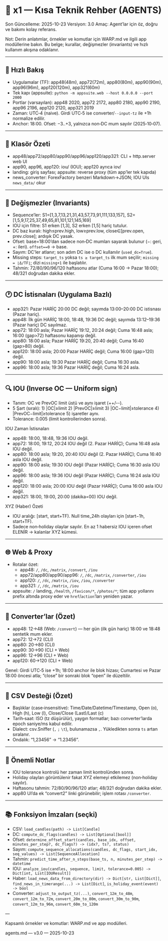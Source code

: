# 📘 x1 — Kısa Teknik Rehber (AGENTS)

Son Güncelleme: 2025-10-23
Versiyon: 3.0
Amaç: Agent’lar için öz, doğru ve bakımı kolay referans.

Not: Derin anlatımlar, örnekler ve komutlar için WARP.md ve ilgili app modüllerine bakın. Bu belge; kurallar, değişmezler (invariants) ve hızlı kullanım akışına odaklanır.

---

## 🚀 Hızlı Bakış

- Uygulamalar (TF): app48(48m), app72(72m), app80(80m), app90(90m), app96(96m), app120(120m), app321(60m)
- Tek kapı (appsuite): `python -m appsuite.web --host 0.0.0.0 --port 2000`
- Portlar (varsayılan): app48 2020, app72 2172, app80 2180, app90 2190, app96 2196, app120 2120, app321 2019
- Zaman: UTC‑4 (naive). Girdi UTC‑5 ise converter/`--input-tz` ile +1h normalize edilir.
- Anchor: 18:00. Ofset: −3..+3, yalnızca non‑DC mum sayılır (2025‑10‑07).

---

## 📂 Klasör Özeti

- app48/app72/app80/app90/app96/app120/app321: CLI + http.server web UI
- app90, app96, app120: iou/ (IOU); app120 ayrıca iov/
- landing: giriş sayfası; appsuite: reverse proxy (tüm app’ler tek kapıda)
- news_converter: ForexFactory benzeri Markdown→JSON; IOU UIs `news_data/` okur

---

## 🧭 Değişmezler (Invariants)

- Sequence’ler: S1=[1,3,7,13,21,31,43,57,73,91,111,133,157], S2=[1,5,9,17,25,37,49,65,81,101,121,145,169]
- IOU için filtre: S1 erken [1,3], S2 erken [1,5] hariç tutulur.
- DC baz kuralı: high≤prev.high, low≥prev.low, close∈[prev.open, prev.close]; ardışık DC yasak.
- Ofset: base=18:00’dan sadece non‑DC mumları sayarak bulunur (−: geri, +: ileri). `offset==0` → base.
- Sayım: DC’ler atlanır; son adım DC ise o DC kullanılır (`used_dc=True`).
- Missing steps: `target_ts` yoksa `ts ≥ target_ts` ilk mum seçilir; `missing = ⌊Δ/TF⌋`; dizi `missing+1` ile başlatılır.
- Tahmin: 72/80/90/96/120 haftasonu atlar (Cuma 16:00 → Pazar 18:00); 48/321 doğrudan dakika ekler.

---

## 🕐 DC İstisnaları (Uygulama Bazlı)

- app321: Pazar HARİÇ 20:00 DC değil; sayımda 13:00–20:00 DC istisnası (Pazar hariç).
- app48: İlk gün HARİÇ 18:00, 18:48, 19:36 DC değil; sayımda 13:12–19:36 (Pazar hariç) DC sayılmaz.
- app72: 18:00 asla; Pazar HARİÇ 19:12, 20:24 değil; Cuma 16:48 asla; 16:00 (gap>72) haftasonu kapanışı değil.
- app80: 18:00 asla; Pazar HARİÇ 19:20, 20:40 değil; Cuma 16:40 (gap>80) değil.
- app120: 18:00 asla; 20:00 Pazar HARİÇ değil; Cuma 16:00 (gap>120) değil.
- app90: 18:00 asla; 19:30 Pazar HARİÇ değil; Cuma 16:30 asla.
- app96: 18:00 asla; 19:36 Pazar HARİÇ değil; Cuma 16:24 asla.

---

## 🔍 IOU (Inverse OC — Uniform sign)

- Tanım: OC ve PrevOC limit üstü ve aynı işaret (++/--).
- 5 Şart (sıralı): 1) |OC|≥limit 2) |PrevOC|≥limit 3) |OC−limit|≥tolerance 4) |PrevOC−limit|≥tolerance 5) işaretler aynı.
- Tolerance: 0.005 (limit kontrollerinden sonra).

IOU Zaman İstisnaları
- app48: 18:00, 18:48, 19:36 IOU değil.
- app72: 18:00, 19:12, 20:24 IOU değil (2. Pazar HARİÇ); Cuma 16:48 asla IOU değil.
- app80: 18:00 asla; 19:20, 20:40 IOU değil (2. Pazar HARİÇ); Cuma 16:40 asla IOU değil.
- app90: 18:00 asla; 19:30 IOU değil (Pazar HARİÇ); Cuma 16:30 asla IOU değil.
- app96: 18:00 asla; 19:36 IOU değil (Pazar HARİÇ); Cuma 16:24 asla IOU değil.
- app120: 18:00 asla; 20:00 IOU değil (Pazar HARİÇ); Cuma 16:00 asla IOU değil.
- app321: 18:00, 19:00, 20:00 (dakika=00) IOU değil.

XYZ (Haber) Özeti
- IOU aralığı: [start, start+TF). Null time_24h olayları için [start−1h, start+TF).
- Sadece non‑holiday olaylar sayılır. En az 1 habersiz IOU içeren ofset ELENİR → kalanlar XYZ kümesi.

---

## 🌐 Web & Proxy

- Rotalar özet:
  - app48: `/`, `/dc`, `/matrix`, `/convert`, `/iou`
  - app72/app80/app90/app96: `/`, `/dc`, `/matrix`, `/converter`, `/iou`
  - app120: `/`, `/dc`, `/matrix`, `/iov`, `/iou`, `/converter`
  - app321: `/`, `/dc`, `/matrix`, `/iou`
- appsuite: `/` landing, `/health`, `/favicon/*`, `/photos/*`; tüm app yollarını prefix altında proxy eder ve `href`/`action`’ları yeniden yazar.

---

## 🔄 Converter’lar (Özet)

- app48: 12→48 (Web: `/convert`) — her gün (ilk gün hariç) 18:00 ve 18:48 sentetik mum ekler.
- app72: 12→72 (CLI)
- app80: 20→80 (CLI)
- app90: 30→90 (CLI + Web)
- app96: 12→96 (CLI + Web)
- app120: 60→120 (CLI + Web)

Genel: Girdi UTC‑5 ise +1h; 18:00 anchor ile blok hizası; Cumartesi ve Pazar 18:00 öncesi atla; “close” bir sonraki blok “open” ile düzeltilir.

---

## 📝 CSV Desteği (Özet)

- Başlıklar (case‑insensitive): Time/Date/Datetime/Timestamp, Open (o), High (h), Low (l), Close/Close (Last)/Last (c)
- Tarih‑saat: ISO (tz düşürülür), yaygın formatlar; bazı converter’larda epoch saniye/ms kabul edilir.
- Dialect: csv.Sniffer (`,` `;` `\t`), bulunamazsa `,`. Yükledikten sonra `ts` artan sıralanır.
- Ondalık: “1,23456” → “1.23456”.

---

## 📌 Önemli Notlar

- IOU tolerance kontrolü her zaman limit kontrolünden sonra.
- Holiday olayları görüntülenir fakat XYZ elemeyi etkilemez (non‑holiday sayılır).
- Haftasonu tahmin: 72/80/90/96/120 atlar; 48/321 doğrudan dakika ekler.
- app80 UI’da ek “convert2” linki görünebilir; işlem rotası `/converter`.

---

## 📚 Fonksiyon İmzaları (seçki)

- CSV: `load_candles(path) -> List[Candle]`
- DC: `compute_dc_flags(candles) -> List[Optional[bool]]`
- Ofset: `determine_offset_start(candles, base_idx, offset, minutes_per_step?, dc_flags?) -> (idx?, ts?, status)`
- Sayım: `compute_sequence_allocations(candles, dc_flags, start_idx, seq_values) -> List[SequenceAllocation]`
- Tahmin: `predict_time_after_n_steps(base_ts, n, minutes_per_step) -> datetime`
- IOU: `analyze_iou(candles, sequence, limit, tolerance=0.005) -> Dict[int, List[IOUResult]]`
- Haber: `load_news_data_from_directory(dir) -> Dict[str, List[Dict]]`, `find_news_in_timerange(...) -> List[Dict]`, `is_holiday_event(event) -> bool`
- Converter: `adjust_to_output_tz(...)`, `convert_12m_to_48m`, `convert_12m_to_72m`, `convert_20m_to_80m`, `convert_30m_to_90m`, `convert_12m_to_96m`, `convert_60m_to_120m`

—

Kapsamlı örnekler ve komutlar: WARP.md ve app modülleri.

agents.md — v3.0 — 2025-10-23

